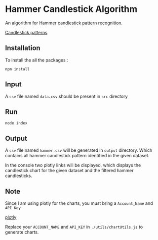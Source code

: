 # Hammer Candlestick Algorithm

An algorithm for Hammer candlestick pattern recognition.

[Candlestick patterns](https://en.wikipedia.org/wiki/Candlestick_pattern)

## Installation

To install the all the packages :

``` node
npm install
```

## Input

A `csv` file named `data.csv` should be present in `src` directory

## Run

``` node
node index
```

## Output

A `csv` file named `hammer.csv` will be generated in `output` directory. Which contains all hammer candlestick pattern identified in the given dataset.

In the console two plotly links will be displayed, which displays the candlestick chart for the given dataset and the filtered hammer candlesticks.

## Note
Since I am using plotly for the charts, you must bring a `Account_Name` and `API_Key`

[plotly](https://plotly.com/)

Replace your `ACCOUNT_NAME` and `API_KEY` in `./utils/chartUtils.js` to generate charts.
